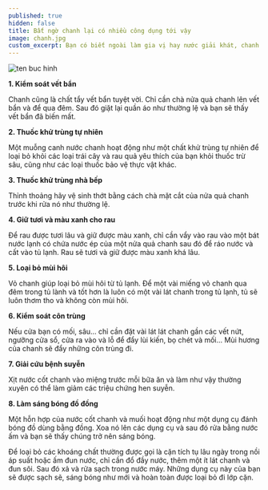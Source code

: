 ```yaml
---
published: true
hidden: false
title: Bất ngờ chanh lại có nhiều công dụng tới vậy
image: chanh.jpg
custom_excerpt: Bạn có biết ngoài làm gia vị hay nước giải khát, chanh còn có rất nhiều công dụng khác ví dụ như chữa bệnh suyễn, tẩy vết ố, bẩn trên quần áo, chất khử trùng tự nhiên…Hãy khám phá những tác dụng tuyệt vời của quả chanh nhé.
---
```




![ten buc hinh](https://cdn.24h.com.vn/upload/4-2018/images/2018-12-08/1544247300-177-khong-ngo-chanh-lai-co-nhieu-cong-dung-toi-vay-4-1544156936-width672height503.jpg "ten buc hinh")

**1. Kiểm soát vết bẩn**

Chanh cũng là chất tẩy vết bẩn tuyệt vời. Chỉ cần chà nửa quả chanh lên vết bẩn và để qua đêm. Sau đó giặt lại quần áo như thường lệ và bạn sẽ thấy vết bẩn đã biến mất.

**2. Thuốc khử trùng tự nhiên**

Một muỗng canh nước chanh hoạt động như một chất khử trùng tự nhiên để loại bỏ khỏi các loại trái cây và rau quả yêu thích của bạn khỏi thuốc trừ sâu, cũng như các loại thuốc bảo vệ thực vật khác.

**3. Thuốc khử trùng nhà bếp**

Thỉnh thoảng hãy vệ sinh thớt bằng cách chà mặt cắt của nửa quả chanh trước khi rửa nó như thường lệ.

**4. Giữ tươi và màu xanh cho rau**

Để rau được tươi lâu và giữ được màu xanh, chỉ cần vẩy vào rau vào một bát nước lạnh có chứa nước ép của một nửa quả chanh sau đó để ráo nước và cất vào tủ lạnh. Rau sẽ tươi và giữ được màu xanh khá lâu.



**5. Loại bỏ mùi hôi**

Vỏ chanh giúp loại bỏ mùi hôi từ tủ lạnh. Để một vài miếng vỏ chanh qua đêm trong tủ lành và tốt hơn là luôn có một vài lát chanh trong tủ lạnh, tủ sẽ luôn thơm tho và không còn mùi hôi.



**6. Kiểm soát côn trùng**

Nếu cửa bạn có mối, sâu… chỉ cần đặt vài lát lát chanh gần các vết nứt, ngưỡng cửa sổ, cửa ra vào và lỗ để đẩy lùi kiến, bọ chét và mối... Mùi hương của chanh sẽ đẩy những côn trùng đi.



**7. Giải cứu bệnh suyễn**

Xịt nước cốt chanh vào miệng trước mỗi bữa ăn và làm như vậy thường xuyên có thể làm giảm các triệu chứng hen suyễn.



**8. Làm sáng bóng đồ đồng**

Một hỗn hợp của nước cốt chanh và muối hoạt động như một dụng cụ đánh bóng đồ dùng bằng đồng. Xoa nó lên các dụng cụ và sau đó rửa bằng nước ấm và bạn sẽ thấy chúng trở nên sáng bóng.

Để loại bỏ các khoáng chất thường được gọi là cặn tích tụ lâu ngày trong nồi áp suất hoặc ấm đun nước, chỉ cần đổ đầy nước, thêm một ít lát chanh và đun sôi. Sau đó xả và rửa sạch trong nước máy. Những dụng cụ này của bạn sẽ được sạch sẽ, sáng bóng như mới và hoàn toàn được loại bỏ đi lớp cặn.